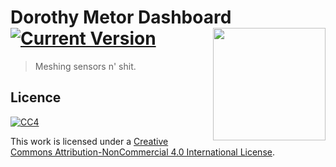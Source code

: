 # Dorothy Metor Dashboard [![Current Version](https://img.shields.io/badge/current-v10-blue.svg)](https://github.com/moa/software-photon-dev) <img src="http://i.imgur.com/haH751R.png" width="180px" align="right" />

> Meshing sensors n' shit.

## Licence

[![CC4](https://i.creativecommons.org/l/by-nc/4.0/88x31.png)](http://creativecommons.org/licenses/by-nc/4.0/)

This work is licensed under a [Creative Commons Attribution-NonCommercial 4.0 International License](http://creativecommons.org/licenses/by-nc/4.0/).
